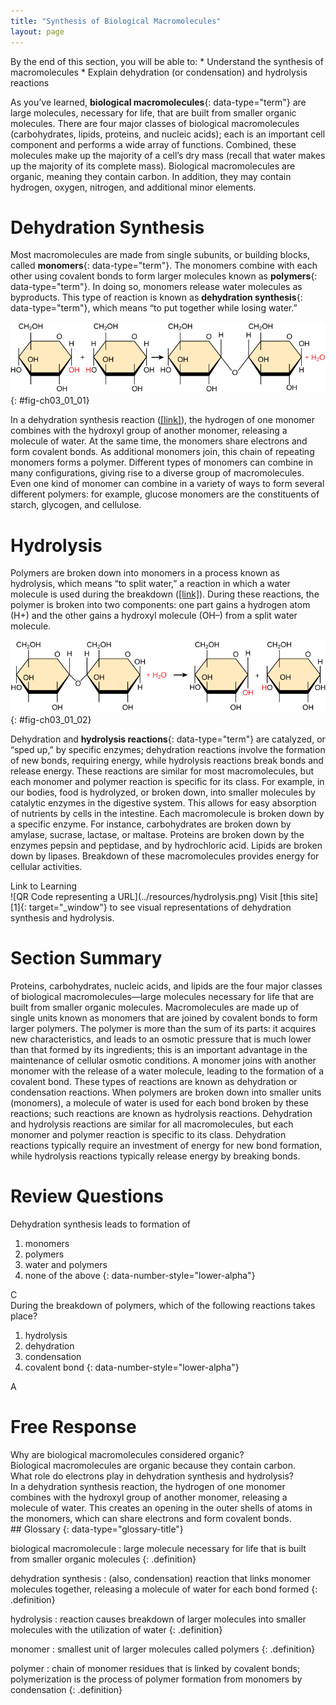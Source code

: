 ```yaml
---
title: "Synthesis of Biological Macromolecules"
layout: page
---
```



<div data-type="abstract" markdown="1">
By the end of this section, you will be able to:
* Understand the synthesis of macromolecules
* Explain dehydration (or condensation) and hydrolysis reactions

</div>

As you’ve learned, **biological macromolecules**{: data-type="term"} are large molecules, necessary for life, that are built from smaller organic molecules. There are four major classes of biological macromolecules (carbohydrates, lipids, proteins, and nucleic acids); each is an important cell component and performs a wide array of functions. Combined, these molecules make up the majority of a cell’s dry mass (recall that water makes up the majority of its complete mass). Biological macromolecules are organic, meaning they contain carbon. In addition, they may contain hydrogen, oxygen, nitrogen, and additional minor elements.

# Dehydration Synthesis

Most macromolecules are made from single subunits, or building blocks, called **monomers**{: data-type="term"}. The monomers combine with each other using covalent bonds to form larger molecules known as **polymers**{: data-type="term"}. In doing so, monomers release water molecules as byproducts. This type of reaction is known as **dehydration synthesis**{: data-type="term"}, which means “to put together while losing water.”

 ![Shown is the reaction of two glucose monomers to form maltose. When maltose is formed, a water molecules is released.](../resources/Figure_03_01_01.jpg "In the dehydration synthesis reaction depicted above, two molecules of glucose are linked together to form the disaccharide maltose. In the process, a water molecule is formed.&#10;"){: #fig-ch03_01_01}

In a dehydration synthesis reaction ([\[link\]](#fig-ch03_01_01)), the hydrogen of one monomer combines with the hydroxyl group of another monomer, releasing a molecule of water. At the same time, the monomers share electrons and form covalent bonds. As additional monomers join, this chain of repeating monomers forms a polymer. Different types of monomers can combine in many configurations, giving rise to a diverse group of macromolecules. Even one kind of monomer can combine in a variety of ways to form several different polymers: for example, glucose monomers are the constituents of starch, glycogen, and cellulose.

# Hydrolysis

Polymers are broken down into monomers in a process known as hydrolysis, which means “to split water,” a reaction in which a water molecule is used during the breakdown ([\[link\]](#fig-ch03_01_02)). During these reactions, the polymer is broken into two components: one part gains a hydrogen atom (H+) and the other gains a hydroxyl molecule (OH–) from a split water molecule.

 ![Shown is the breakdown of maltose to form two glucose monomers. Water is a reactant.](../resources/Figure_03_01_02.jpg "In the hydrolysis reaction shown here, the disaccharide maltose is broken down to form two glucose monomers with the addition of a water molecule. Note that this reaction is the reverse of the synthesis reaction shown in [link]."){: #fig-ch03_01_02}

Dehydration and **hydrolysis reactions**{: data-type="term"} are catalyzed, or “sped up,” by specific enzymes; dehydration reactions involve the formation of new bonds, requiring energy, while hydrolysis reactions break bonds and release energy. These reactions are similar for most macromolecules, but each monomer and polymer reaction is specific for its class. For example, in our bodies, food is hydrolyzed, or broken down, into smaller molecules by catalytic enzymes in the digestive system. This allows for easy absorption of nutrients by cells in the intestine. Each macromolecule is broken down by a specific enzyme. For instance, carbohydrates are broken down by amylase, sucrase, lactase, or maltase. Proteins are broken down by the enzymes pepsin and peptidase, and by hydrochloric acid. Lipids are broken down by lipases. Breakdown of these macromolecules provides energy for cellular activities.

<div data-type="note" data-has-label="true" class="note interactive" data-label="" markdown="1">
<div data-type="title" class="title">
Link to Learning
</div>
<span data-type="media" data-alt="QR Code representing a URL"> ![QR Code representing a URL](../resources/hydrolysis.png) </span>
Visit [this site][1]{: target="_window"} to see visual representations of dehydration synthesis and hydrolysis.

</div>

# Section Summary

Proteins, carbohydrates, nucleic acids, and lipids are the four major classes of biological macromolecules—large molecules necessary for life that are built from smaller organic molecules. Macromolecules are made up of single units known as monomers that are joined by covalent bonds to form larger polymers. The polymer is more than the sum of its parts: it acquires new characteristics, and leads to an osmotic pressure that is much lower than that formed by its ingredients; this is an important advantage in the maintenance of cellular osmotic conditions. A monomer joins with another monomer with the release of a water molecule, leading to the formation of a covalent bond. These types of reactions are known as dehydration or condensation reactions. When polymers are broken down into smaller units (monomers), a molecule of water is used for each bond broken by these reactions; such reactions are known as hydrolysis reactions. Dehydration and hydrolysis reactions are similar for all macromolecules, but each monomer and polymer reaction is specific to its class. Dehydration reactions typically require an investment of energy for new bond formation, while hydrolysis reactions typically release energy by breaking bonds.

# Review Questions

<div data-type="exercise" class="exercise">
<div data-type="problem" class="problem" markdown="1">
Dehydration synthesis leads to formation of

1.  monomers
2.  polymers
3.  water and polymers
4.  none of the above
{: data-number-style="lower-alpha"}

</div>
<div data-type="solution" class="solution" markdown="1">
C

</div>
</div>

<div data-type="exercise" class="exercise">
<div data-type="problem" class="problem" markdown="1">
During the breakdown of polymers, which of the following reactions takes place?

1.  hydrolysis
2.  dehydration
3.  condensation
4.  covalent bond
{: data-number-style="lower-alpha"}

</div>
<div data-type="solution" class="solution" markdown="1">
A

</div>
</div>

# Free Response

<div data-type="exercise" class="exercise">
<div data-type="problem" class="problem" markdown="1">
Why are biological macromolecules considered organic?

</div>
<div data-type="solution" class="solution" markdown="1">
Biological macromolecules are organic because they contain carbon.

</div>
</div>

<div data-type="exercise" class="exercise">
<div data-type="problem" class="problem" markdown="1">
What role do electrons play in dehydration synthesis and hydrolysis?

</div>
<div data-type="solution" class="solution" markdown="1">
In a dehydration synthesis reaction, the hydrogen of one monomer combines with the hydroxyl group of another monomer, releasing a molecule of water. This creates an opening in the outer shells of atoms in the monomers, which can share electrons and form covalent bonds.

</div>
</div>

<div data-type="glossary" markdown="1">
## Glossary
{: data-type="glossary-title"}

biological macromolecule
: large molecule necessary for life that is built from smaller organic molecules
{: .definition}

dehydration synthesis
: (also, condensation) reaction that links monomer molecules together, releasing a molecule of water for each bond formed
{: .definition}

hydrolysis
: reaction causes breakdown of larger molecules into smaller molecules with the utilization of water
{: .definition}

monomer
: smallest unit of larger molecules called polymers
{: .definition}

polymer
: chain of monomer residues that is linked by covalent bonds; polymerization is the process of polymer formation from monomers by condensation
{: .definition}

</div>



[1]: http://openstaxcollege.org/l/hydrolysis

